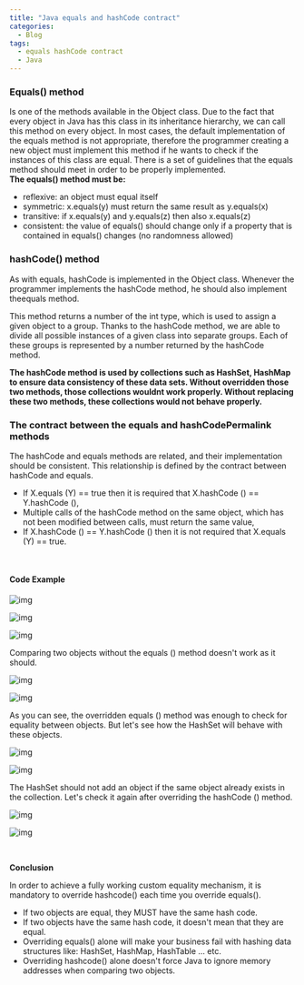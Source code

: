```yaml
---
title: "Java equals and hashCode contract"
categories:
  - Blog
tags:
  - equals hashCode contract
  - Java
---
```



### Equals() method

Is one of the methods available in the Object class.
Due to the fact that every object in Java has this class in its inheritance hierarchy, we can call this method on every object.
In most cases, the default implementation of the equals method is not appropriate, therefore the programmer creating a new object must implement this method if he wants to check if the instances of this class are equal.
There is a set of guidelines that the equals method should meet in order to be properly implemented.<br>
**The equals() method must be:**

* reflexive: an object must equal itself
* symmetric: x.equals(y) must return the same result as y.equals(x)
* transitive: if x.equals(y) and y.equals(z) then also x.equals(z)
* consistent: the value of equals() should change only if a property that is contained in equals() changes (no randomness allowed)



### hashCode() method

As with equals, hashCode is implemented in the Object class. Whenever the programmer implements the hashCode method, he should also implement theequals method.

This method returns a number of the int type, which is used to assign a given object to a group. Thanks to the hashCode method, we are able to divide all possible instances of a given class into separate groups. Each of these groups is represented by a number returned by the hashCode method.

**The hashCode method is used by collections such as HashSet, HashMap to ensure data consistency of these data sets. Without overridden those two methods, those collections wouldnt work properly.
Without replacing these two methods, these collections would not behave properly.**


### The contract between the equals and hashCodePermalink methods

The hashCode and equals methods are related, and their implementation should be consistent. This relationship is defined by the contract between hashCode and equals.

* If X.equals (Y) == true then it is required that X.hashCode () == Y.hashCode (),
* Multiple calls of the hashCode method on the same object, which has not been modified between calls, must return the same value, 
* If X.hashCode () == Y.hashCode () then it is not required that X.equals (Y) == true.


<br>

#### Code Example

![img]({{site.url}}/assets/blog_images/2021-09-05-java-equals-and-hashCode-contract/equals1.png)

![img]({{site.url}}/assets/blog_images/2021-09-05-java-equals-and-hashCode-contract/equals2.png)

![img]({{site.url}}/assets/blog_images/2021-09-05-java-equals()-and-hashCode()-contract/equals3.png)


Comparing two objects without the equals () method doesn't work as it should.

![img]({{site.url}}/assets/blog_images/2021-09-05-java-equals-and-hashCode-contract/equals4.png)

![img]({{site.url}}/assets/blog_images/2021-09-05-java-equals-and-hashCode-contract/equals5.png)

As you can see, the overridden equals () method was enough to check for equality between objects.
But let's see how the HashSet will behave with these objects.

![img]({{site.url}}/assets/blog_images/2021-09-05-java-equals-and-hashCode-contract/equals6.png)

![img]({{site.url}}/assets/blog_images/2021-09-05-java-equals-and-hashCode-contract/equals7.png)

The HashSet should not add an object if the same object already exists in the collection.
Let's check it again after overriding the hashCode () method.

![img]({{site.url}}/assets/blog_images/2021-09-05-java-equals-and-hashCode-contract/equals8.png)

![img]({{site.url}}/assets/blog_images/2021-09-05-java-equals-and-hashCode-contract/equals9.png)

<br>

**Conclusion**

In order to achieve a fully working custom equality mechanism, it is mandatory to override hashcode() each time you override equals().

* If two objects are equal, they MUST have the same hash code. 
* If two objects have the same hash code, it doesn't mean that they are equal.
* Overriding equals() alone will make your business fail with hashing data structures like: HashSet, HashMap, HashTable ... etc.
* Overriding hashcode() alone doesn't force Java to ignore memory addresses when comparing two objects.


